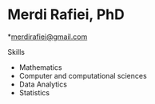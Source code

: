 # Merdi Rafiei, PhD
*merdirafiei@gmail.com

Skills
 * Mathematics
 * Computer and computational sciences
 * Data Analytics
 * Statistics
